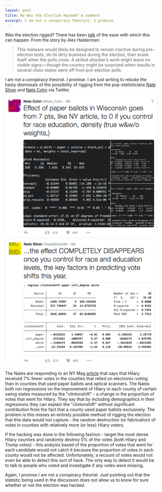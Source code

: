 ```yaml
---
layout: post
title: Re Was the Election Hacked? A comment
excerpt: I am not a conspiracy theorist, I promise.
---
```


Was the election rigged? There has been [talk](https://medium.com/@jhalderm/want-to-know-if-the-election-was-hacked-look-at-the-ballots-c61a6113b0ba#.ehjzgtk8k) of the ease with which this can happen. From the story by Alex Halderman:

> This malware would likely be designed to remain inactive during pre- 
> election tests, do its dirty business during the election, then erase 
> itself when the polls close. A skilled attacker’s work might leave no
> visible signs — though the country might be surprised when results in 
> several close states were off from pre-election polls.

I am not a conspiracy theorist. I promise. I am just writing to rebuke the hasty dismissals of the possibility of rigging from the pop-statisticians [Nate Silver](https://twitter.com/NateSilver538/status/801229000366575616) and [Nate Cohn](https://twitter.com/Nate_Cohn/status/801226924156719104) via Twitter.

![Cohn](./../images/cohn.png)
![Silver](./../images/silver.png)

The Nates are responding to an NY Mag [article](http://nymag.com/daily/intelligencer/2016/11/activists-urge-hillary-clinton-to-challenge-election-results.html) that says that Hilary received 7% fewer votes in the counties that relied on electronic-voting than in counties that used paper ballots and optical scanners. The Nates both run regressions on the improvement of Hilary in each county of certain swing states measured by the "clintonshift" - a change in the proportion of votes that went for Hilary. They say that by including demographics in their regressions they can explain the "clintonshift" without significant contribution from the fact that a county used paper ballots exclusively. The problem is this misses an entirely possible method of rigging the election that this data would not capture - the random destruction (or fabrication) of votes in counties with relatively more (or less) Hilary voters.

If the hacking was done in the following fashion - target the most dense Hilary counties and randomly destroy 5% of the votes (both Hilary and Trump votes) - this analysis based of the proportion of votes that went for each candidate would not catch it because the proportion of votes in each county would not be affected. Unfortunately, a recount of votes would not even be able to detect this sort of hack. The only way to detect it would be to talk to people who voted and investigate if any votes were missing.

Again, I promise I am not a conspiracy theorist. Just pointing out that the statistic being used in the discussion does not allow us to know for sure whether or not the election was hacked.





